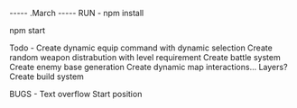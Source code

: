 ----- .March -----
RUN -
npm install

npm start


Todo -
Create dynamic equip command with dynamic selection
Create random weapon distrabution with level requirement
Create battle system
Create enemy base generation
Create dynamic map interactions... Layers?
Create build system

BUGS - 
Text overflow
Start position